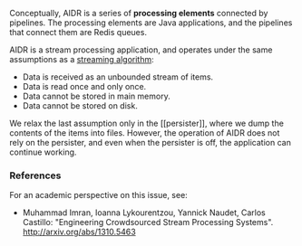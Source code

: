 Conceptually, AIDR is a series of **processing elements** connected by pipelines. The processing elements are Java applications, and the pipelines that connect them are Redis queues.

AIDR is a stream processing application, and operates under the same assumptions as a [streaming algorithm](https://en.wikipedia.org/wiki/Streaming_algorithm):

* Data is received as an unbounded stream of items.
* Data is read once and only once.
* Data cannot be stored in main memory.
* Data cannot be stored on disk.

We relax the last assumption only in the [[persister]], where we dump the contents of the items into files. However, the operation of AIDR does not rely on the persister, and even when the persister is off, the application can continue working.

### References

For an academic perspective on this issue, see:

* Muhammad Imran, Ioanna Lykourentzou, Yannick Naudet, Carlos Castillo: "Engineering Crowdsourced Stream Processing Systems". http://arxiv.org/abs/1310.5463

